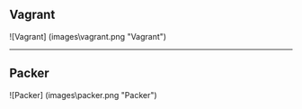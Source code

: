 ## Vagrant
![Vagrant] (images\vagrant.png "Vagrant")

---
## Packer
![Packer] (images\packer.png "Packer")
